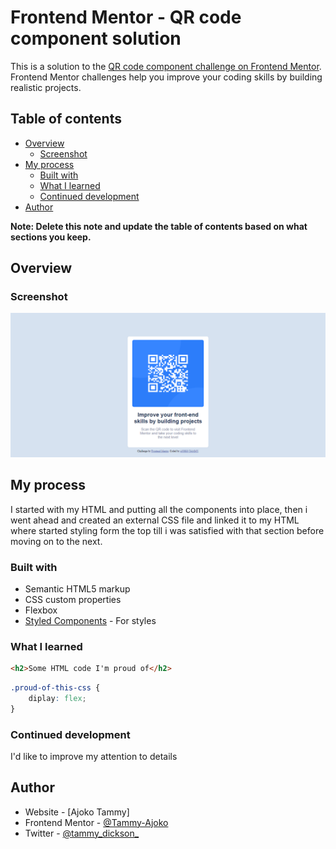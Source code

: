# Frontend Mentor - QR code component solution

This is a solution to the [QR code component challenge on Frontend Mentor](https://www.frontendmentor.io/challenges/qr-code-component-iux_sIO_H). Frontend Mentor challenges help you improve your coding skills by building realistic projects. 

## Table of contents

- [Overview](#overview)
  - [Screenshot](#screenshot)
- [My process](#my-process)
  - [Built with](#built-with)
  - [What I learned](#what-i-learned)
  - [Continued development](#continued-development)
- [Author](#author)


**Note: Delete this note and update the table of contents based on what sections you keep.**

## Overview

### Screenshot

![](./images/screencapture-file-C-Users-TAMMY-Downloads-qr-code-component-main-qr-code-component-main-index-html-2022-08-03-07_03_59.png)


## My process
  I started with my HTML and putting all the components into place, then i went ahead and created an external CSS file and linked it to my HTML where started styling form the top till i was satisfied with that section before moving on to the next.
### Built with

- Semantic HTML5 markup
- CSS custom properties
- Flexbox
- [Styled Components](https://styled-components.com/) - For styles


### What I learned


```html
<h2>Some HTML code I'm proud of</h2>
```
```css
.proud-of-this-css {
    diplay: flex;
}
```

### Continued development
I'd like to improve my attention to details


## Author

- Website - [Ajoko Tammy]
- Frontend Mentor - [@Tammy-Ajoko](https://www.frontendmentor.io/profile/Tammy-Ajoko)
- Twitter - [@tammy_dickson_](https://www.twitter.com/tammy_dickson_)